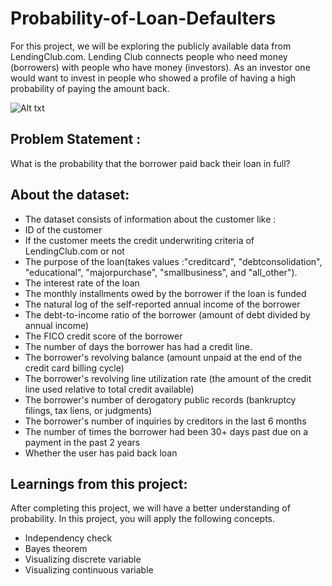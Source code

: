 # Probability-of-Loan-Defaulters
For this project, we will be exploring the publicly available data from LendingClub.com. Lending Club connects people who need money (borrowers) with people who have money (investors). As an investor one would want to invest in people who showed a profile of having a high probability of paying the amount back.

![Alt txt](http://fairbetquery.com/wp-content/uploads/2017/06/Probability-Betting.png)

## Problem Statement :
What is the probability that the borrower paid back their loan in full?

## About the dataset: <br/>
* The dataset consists of information about the customer like : <br/>
* ID of the customer <br/>
* If the customer meets the credit underwriting criteria of LendingClub.com or not <br/> 
* The purpose of the loan(takes values :"creditcard", "debtconsolidation", "educational", "majorpurchase", "smallbusiness", and "all_other"). <br/>
* The interest rate of the loan
* The monthly installments owed by the borrower if the loan is funded
* The natural log of the self-reported annual income of the borrower
* The debt-to-income ratio of the borrower (amount of debt divided by annual income)
* The FICO credit score of the borrower
* The number of days the borrower has had a credit line.
* The borrower's revolving balance (amount unpaid at the end of the credit card billing cycle)
* The borrower's revolving line utilization rate (the amount of the credit line used relative to total credit available)
* The borrower's number of derogatory public records (bankruptcy filings, tax liens, or judgments)
* The borrower's number of inquiries by creditors in the last 6 months
* The number of times the borrower had been 30+ days past due on a payment in the past 2 years
* Whether the user has paid back loan

## Learnings from this project:
After completing this project, we will have a better understanding of probability. In this project, you will apply the following concepts.
* Independency check
* Bayes theorem
* Visualizing discrete variable
* Visualizing continuous variable
